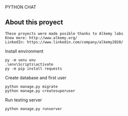PYTHON CHAT

## About this proyect

```
These proyects were made posible thanks to Alkemy labs
Know more: http://www.alkemy.org/
LinkedIn: https://www.linkedin.com/company/alkemy2020/
```


Install environment

```commandline
py -m venv env
.\env\Scripts\activate
py -m pip install requests
```

Create database and first user

```commandline
python manage.py migrate
python manage.py createsuperuser
```

Run testing server

```commandline
python manage.py runserver
```

